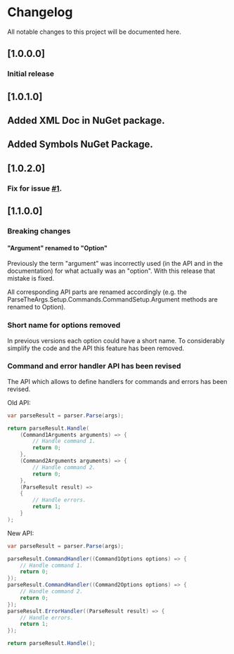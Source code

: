 # Changelog
All notable changes to this project will be documented here.

## [1.0.0.0]

### Initial release

## [1.0.1.0]

## Added XML Doc in NuGet package.
## Added Symbols NuGet Package.

## [1.0.2.0]

### Fix for issue [#1](https://github.com/rent-a-developer/ParseTheArgs/issues/1).

## [1.1.0.0]

### Breaking changes
#### "Argument" renamed to "Option"
Previously the term "argument" was incorrectly used (in the API and in the documentation) for what actually was an "option".
With this release that mistake is fixed.

All corresponding API parts are renamed accordingly (e.g. the ParseTheArgs.Setup.Commands.CommandSetup.Argument methods are renamed to Option).

### Short name for options removed
In previous versions each option could have a short name.
To considerably simplify the code and the API this feature has been removed.

### Command and error handler API has been revised
The API which allows to define handlers for commands and errors has been revised.

Old API:
```csharp
var parseResult = parser.Parse(args);

return parseResult.Handle(
    (Command1Arguments arguments) => {
        // Handle command 1.
        return 0;
    },
    (Command2Arguments arguments) => {
        // Handle command 2.
        return 0;
    },
    (ParseResult result) =>
    {
        // Handle errors.
        return 1;
    }
);
```

New API:
```csharp
var parseResult = parser.Parse(args);

parseResult.CommandHandler((Command1Options options) => {
    // Handle command 1.
    return 0;
});
parseResult.CommandHandler((Command2Options options) => {
    // Handle command 2.
    return 0;
});
parseResult.ErrorHandler((ParseResult result) => {
    // Handle errors.
    return 1;
});

return parseResult.Handle();
```
